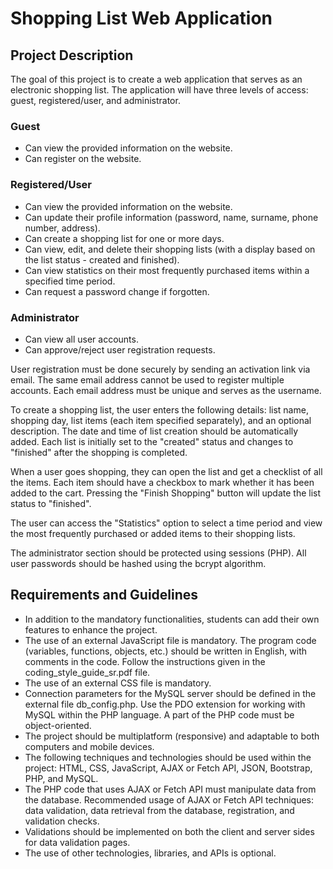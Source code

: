# Shopping List Web Application

## Project Description

The goal of this project is to create a web application that serves as an electronic shopping list. The application will have three levels of access: guest, registered/user, and administrator.

### Guest
- Can view the provided information on the website.
- Can register on the website.

### Registered/User
- Can view the provided information on the website.
- Can update their profile information (password, name, surname, phone number, address).
- Can create a shopping list for one or more days.
- Can view, edit, and delete their shopping lists (with a display based on the list status - created and finished).
- Can view statistics on their most frequently purchased items within a specified time period.
- Can request a password change if forgotten.

### Administrator
- Can view all user accounts.
- Can approve/reject user registration requests.

User registration must be done securely by sending an activation link via email. The same email address cannot be used to register multiple accounts. Each email address must be unique and serves as the username.

To create a shopping list, the user enters the following details: list name, shopping day, list items (each item specified separately), and an optional description. The date and time of list creation should be automatically added. Each list is initially set to the "created" status and changes to "finished" after the shopping is completed.

When a user goes shopping, they can open the list and get a checklist of all the items. Each item should have a checkbox to mark whether it has been added to the cart. Pressing the "Finish Shopping" button will update the list status to "finished".

The user can access the "Statistics" option to select a time period and view the most frequently purchased or added items to their shopping lists.

The administrator section should be protected using sessions (PHP). All user passwords should be hashed using the bcrypt algorithm.

## Requirements and Guidelines

- In addition to the mandatory functionalities, students can add their own features to enhance the project.
- The use of an external JavaScript file is mandatory. The program code (variables, functions, objects, etc.) should be written in English, with comments in the code. Follow the instructions given in the coding_style_guide_sr.pdf file.
- The use of an external CSS file is mandatory.
- Connection parameters for the MySQL server should be defined in the external file db_config.php. Use the PDO extension for working with MySQL within the PHP language. A part of the PHP code must be object-oriented.
- The project should be multiplatform (responsive) and adaptable to both computers and mobile devices.
- The following techniques and technologies should be used within the project: HTML, CSS, JavaScript, AJAX or Fetch API, JSON, Bootstrap, PHP, and MySQL.
- The PHP code that uses AJAX or Fetch API must manipulate data from the database. Recommended usage of AJAX or Fetch API techniques: data validation, data retrieval from the database, registration, and validation checks.
- Validations should be implemented on both the client and server sides for data validation pages.
- The use of other technologies, libraries, and APIs is optional.

